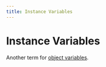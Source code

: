 ```yaml
---
title: Instance Variables
---
```

# Instance Variables


Another term for [object variables](/gdevelop5/all-features/variables/object-variables).